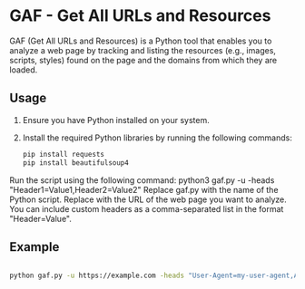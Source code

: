 # GAF - Get All URLs and Resources

GAF (Get All URLs and Resources) is a Python tool that enables you to analyze a web page by tracking and listing the resources (e.g., images, scripts, styles) found on the page and the domains from which they are loaded.

## Usage
1. Ensure you have Python installed on your system.

2. Install the required Python libraries by running the following commands:

   ```bash
   pip install requests
   pip install beautifulsoup4

Run the script using the following command: 
python3 gaf.py -u <URL> -heads "Header1=Value1,Header2=Value2"
    Replace gaf.py with the name of the Python script.
    Replace <URL> with the URL of the web page you want to analyze.
    You can include custom headers as a comma-separated list in the format "Header=Value".

## Example

```bash

python gaf.py -u https://example.com -heads "User-Agent=my-user-agent,Accept-Language=en-US"

```
